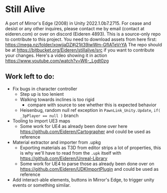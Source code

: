 # Still Alive
A port of Mirror's Edge (2008) in Unity 2022.1.0b7.2715.
For cease and desist or any other inquires, please contact me by email (contact at eideren.com) or over on discord (Eideren 4893).
This is a source-only repo to contribute to this project. You need to download assets from here first: https://mega.nz/folder/xowjjaDZ#j21jt39iwWm-GfIATeVrYA
The repo should be at https://bitbucket.org/Eideren/stillalive/src if you want to contribute your changes.
Here's a video showing it in action https://www.youtube.com/watch?v=W6-_Lgdt0zg

## Work left to do:
- Fix bugs in character controller
	+ Step up is too lenient 
	+ Walking towards inclines is too rigid 
		* compare with source to see whether this is expected behavior 
	+ Heisenbug, random null ref exception in `PawnLink_Unity.Update`, `if( _3pPlayer == null )` branch
- Tooling to import UE3 maps
	+ Some work for UE4 as already been done over here https://github.com/Eideren/Cartographer and could be used as reference
- Material extractor and importer from .upkg
	+ Exporting materials as T3D from editor strips a lot of properties, this is why we'll have to read from the `.upk` itself with https://github.com/Eideren/Unreal-Library
	+ Some work for UE4 to parse those as already been done over on https://github.com/Eideren/UDKImportPlugin and could be used as reference
- Add interact-able elements, buttons in Mirror's Edge, to trigger unity events or something similar.